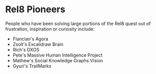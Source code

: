 # Rel8 Pioneers

People who have been solving large portions of the Rel8 quest out of frustration, inspiration or curiosity include:

- Flancian's Agora
- Zsolt's Excalidraw Brain 
- Rich's DXOS
- Pete's Massive Human Intelligence Project
- Mathew's Social Knowledge Graphs Vision
- Gyuri's TrailMarks
